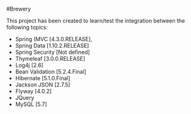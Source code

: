 #Brewery

This project has been created to learn/test the integration between the following topics:

- Spring (MVC [4.3.0.RELEASE],
- Spring Data [1.10.2.RELEASE]
- Spring Security [Not defined]
- Thymeleaf [3.0.0.RELEASE]
- Log4j [2.6]
- Bean Validation [5.2.4.Final]
- Hibernate [5.1.0.Final]
- Jackson JSON [2.7.5]
- Flyway [4.0.2]
- JQuery
- MySQL [5.7]
